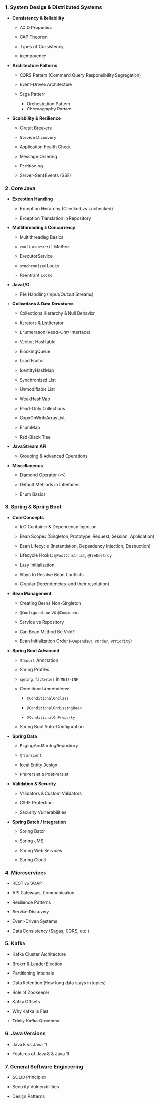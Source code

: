 ### 1. **System Design & Distributed Systems**
 
 
- **Consistency & Reliability** 
 
  - ACID Properties
 
  - CAP Theorem
 
  - Types of Consistency
 
  - Idempotency
 

 
 
- **Architecture Patterns** 
 
  - CQRS Pattern (Command Query Responsibility Segregation)
 
  - Event-Driven Architecture
 
  - Saga Pattern
	  - Orchestration Pattern
	  - Choreography Pattern
 

 
 
- **Scalability & Resilience** 
 
  - Circuit Breakers
 
  - Service Discovery
 
  - Application Health Check
 
  - Message Ordering
 
  - Partitioning
 
  - Server-Sent Events (SSE)
 

 
 

  
### 2. **Core Java**
 
 
- **Exception Handling** 
 
  - Exception Hierarchy (Checked vs Unchecked)
 
  - Exception Translation in Repository
 

 
 
- **Multithreading & Concurrency** 
 
  - Multithreading Basics
 
  - `run()` vs `start()` Method
 
  - ExecutorService
 
  - `synchronized` Locks
 
  - Reentrant Locks
 

 
 
- **Java I/O** 
 
  - File Handling (Input/Output Streams)
 

 
 
- **Collections & Data Structures** 
 
  - Collections Hierarchy & Null Behavior
 
  - Iterators & ListIterator
 
  - Enumeration (Read-Only Interface)
 
  - Vector, Hashtable
 
  - BlockingQueue
 
  - Load Factor
 
  - IdentityHashMap
 
  - Synchronized List
 
  - Unmodifiable List
 
  - WeakHashMap
 
  - Read-Only Collections
 
  - CopyOnWriteArrayList
 
  - EnumMap
 
  - Red-Black Tree
 

 
 
- **Java Stream API** 
 
  - Grouping & Advanced Operations
 

 
 
- **Miscellaneous** 
 
  - Diamond Operator (`<>`)
 
  - Default Methods in Interfaces
 
  - Enum Basics
 

 
 

  
### 3. **Spring & Spring Boot**
 
 
- **Core Concepts** 
 
  - IoC Container & Dependency Injection
 
  - Bean Scopes (Singleton, Prototype, Request, Session, Application)
 
  - Bean Lifecycle (Instantiation, Dependency Injection, Destruction)
 
  - Lifecycle Hooks: `@PostConstruct`, `@PreDestroy`
 
  - Lazy Initialization
 
  - Ways to Resolve Bean Conflicts
 
  - Circular Dependencies (and their resolution)
 

 
 
- **Bean Management** 
 
  - Creating Beans Non-Singleton
 
  - `@Configuration` vs `@Component`
 
  - Service vs Repository
 
  - Can Bean Method Be Void?
 
  - Bean Initialization Order (`@DependsOn`, `@Order`, `@Priority`)
 

 
 
- **Spring Boot Advanced** 
 
  - `@Import` Annotation
 
  - Spring Profiles
 
  - `spring.factories` in `META-INF`
 
  - Conditional Annotations: 
 
    - `@ConditionalOnClass`
 
    - `@ConditionalOnMissingBean`
 
    - `@ConditionalOnProperty`
 

 
 
  - Spring Boot Auto-Configuration
 

 
 
- **Spring Data** 
 
  - PagingAndSortingRepository
 
  - `@Transient`
 
  - Ideal Entity Design
 
  - PrePersist & PostPersist
 

 
 
- **Validation & Security** 
 
  - Validators & Custom Validators
 
  - CSRF Protection
 
  - Security Vulnerabilities
 

 
 
- **Spring Batch / Integration** 
 
  - Spring Batch
 
  - Spring JMS
 
  - Spring Web Services
 
  - Spring Cloud
 

 
 

  
### 4. **Microservices**
 
 
- REST vs SOAP
 
- API Gateways, Communication
 
- Resilience Patterns
 
- Service Discovery
 
- Event-Driven Systems
 
- Data Consistency (Sagas, CQRS, etc.)
 

  
### 5. **Kafka**
 
 
- Kafka Cluster Architecture
 
- Broker & Leader Election
 
- Partitioning Internals
 
- Data Retention (How long data stays in topics)
 
- Role of Zookeeper
 
- Kafka Offsets
 
- Why Kafka is Fast
 
- Tricky Kafka Questions
 

  
### 6. **Java Versions**
 
 
- Java 8 vs Java 11
 
- Features of Java 8 & Java 11
 

  
### 7. **General Software Engineering**
 
 
- SOLID Principles
 
- Security Vulnerabilities
 
- Design Patterns